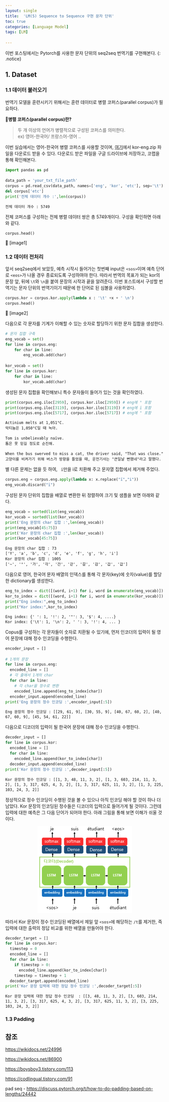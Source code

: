 ```yaml
---
layout: single
title:  'LM(5) Sequence to Sequence 구현 문자 단위'
toc: true
categories: [Language Model]
tags: [LM]

---
```


이번 포스팅에서는 Pytorch를 사용한 문자 단위의 seq2seq 번역기를 구현해본다.
{: .notice}

## 1. Dataset

### 1.1 데이터 불러오기

번역기 모델을 훈련시키기 위해서는 훈련 데이터로 병렬 코퍼스(parallel corpus)가 필요하다.

📍**병렬 코퍼스(parallel corpus)란?**

> 두 개 이상의 언어가 병렬적으로 구성된 코퍼스를 의미한다.<br>ex) 영어-한국어/ 프랑스어-영어 ..

이번 실습에서는 영어-한국어 병렬 코퍼스를 사용할 것이며, [여기](http://www.manythings.org/anki)에서 kor-eng.zip 파일을 다운로드 받을 수 있다. 다운로드 받은 파일을 구글 드라이브에 저장하고, 코랩을 통해 확인해본다.

````python
import pandas as pd

data_path = 'your_txt_file_path'
corpus = pd.read_csv(data_path, names=['eng', 'kor', 'etc'], sep='\t')
del corpus['etc']
print('전체 데이터 개수 :',len(corpus))
````

````
전체 데이터 개수 : 5749
````

전체 코퍼스를 구성하는 전체 병렬 데이터 쌍은 총 5749개이다. 구성을 확인하면 아래와 같다.

````
corpus.head()
````

🤪 [image1]

### 1.2 데이터 전처리

앞서 seq2seq에서 보았듯, 예측 시작시 들어가는 첫번째 input은 `<sos>`이며 예측 단어로 `<eos>`가 나올 경우 종료되도록 구성하여야 한다. 따라서 번역의 목표가 되는 kor의 문장 앞, 뒤에 `\t`와 `\n`을 붙여 문장의 시작과 끝을 알려준다. 이번 포스트에서 구성할 번역기는 문자 단위의 번역기이기 때문에 한 단어로 된 심볼을 사용하였다.

````python
corpus.kor = corpus.kor.apply(lambda x : '\t' +x + ' \n')
corpus.head()
````

🤪 [image2]

다음으로 각 문자를 기계가 이해할 수 있는 숫자로 할당하기 위한 문자 집합을 생성한다.

````python
# 문자 집합 구축
eng_vocab = set()
for line in corpus.eng:
    for char in line:
        eng_vocab.add(char)

kor_vocab = set()
for line in corpus.kor:
    for char in line:
        kor_vocab.add(char)
````

생성된 문자 집합을 확인해보니 특수 문자들이 들어가 있는 것을 확인하였다.

````python
print(corpus.eng.iloc[2959], corpus.kor.iloc[2959]) # eng에 ° 포함
print(corpus.eng.iloc[3119], corpus.kor.iloc[3119]) # eng에 ï 포함
print(corpus.eng.iloc[5717], corpus.kor.iloc[5717]) # eng에 " 포함
````

````
Actinium melts at 1,051°C.
악티늄은 1,050°C일 때 녹아. 

Tom is unbelievably naïve.
톰은 못 믿길 정도로 순진해. 

When the bus swerved to miss a cat, the driver said, "That was close." 	 
고양이를 비켜가기 위해 버스가 방향을 틀었을 때, 운전기사는 "큰일날 뻔했네"라고 말했다. 
````

별 다른 문제는 없을 듯 하여, ` ï`만을 i로 치환해 주고 문자열 집합에서 제거해 주었다.

````python
corpus.eng = corpus.eng.apply(lambda x: x.replace("ï","i"))
eng_vocab.discard("ï")
````

구성된 문자 단위의 집합을 배열로 변환한 뒤 정렬하여 크기 및 샘플을 보면 아래와 같다.

````python
eng_vocab = sorted(list(eng_vocab))
kor_vocab = sorted(list(kor_vocab))
print('Eng 문장의 char 집합 :',len(eng_vocab))
print(eng_vocab[45:75])
print('Kor 문장의 char 집합 :',len(kor_vocab))
print(kor_vocab[45:75])
````

````
Eng 문장의 char 집합 : 73
['Y', 'a', 'b', 'c', 'd', 'e', 'f', 'g', 'h', 'i']
Kor 문장의 char 집합 : 1005
['~', '°', '가', '각', '간', '갇', '갈', '감', '갑', '값']
````

다음으로 영어, 한국어 문자 배열의 인덱스를 통해 각 문자(key)에 숫자(value)를 할당한 dictionary를 생성한다.

````python
eng_to_index = dict([(word, i+1) for i, word in enumerate(eng_vocab)])
kor_to_index = dict([(word, i+1) for i, word in enumerate(kor_vocab)])
print("Eng index:",eng_to_index)
print("Kor index:",kor_to_index)
````

````
Eng index: {' ': 1, '!': 2, '"': 3, '$': 4, ....}
Kor index: {'\t': 1, '\n': 2, ' ': 3, '!': 4, ... }
````

Copus를 구성하는 각 문자들이 숫자로 치환될 수 있기에, 먼저 인코더의 입력이 될 영어 문장에 대해 정수 인코딩을 수행한다.

````python
encoder_input = []

# 1개의 문장
for line in corpus.eng:
  encoded_line = []
  # 각 줄에서 1개의 char
  for char in line:
    # 각 char을 정수로 변환
    encoded_line.append(eng_to_index[char])
  encoder_input.append(encoded_line)
print('Eng 문장의 정수 인코딩 :',encoder_input[:5])
````

````
Eng 문장의 정수 인코딩 : [[29, 61, 9], [30, 55, 9], [40, 67, 60, 2], [40, 67, 60, 9], [45, 54, 61, 22]]
````

다음으로 디코더의 입력이 될 한국어 문장에 대해 정수 인코딩을 수행한다.

````python
decoder_input = []
for line in corpus.kor:
  encoded_line = []
  for char in line:
    encoded_line.append(kor_to_index[char])
  decoder_input.append(encoded_line)
print('Kor 문장의 정수 인코딩 :',decoder_input[:5])
````

````
Kor 문장의 정수 인코딩 : [[1, 3, 48, 11, 3, 2], [1, 3, 603, 214, 11, 3, 2], [1, 3, 317, 625, 4, 3, 2], [1, 3, 317, 625, 11, 3, 2], [1, 3, 225, 103, 24, 3, 2]]
````

정상적으로 정수 인코딩이 수행된 것을 볼 수 있으나 아직 인코딩 해야 할 것이 하나 더 남았다. Kor 문장의 인코딩된 정수들은 디코더의 입력으로 들어가게 될 것이다. 그런데 입력에 대한 예측은 그 다음 단어가 되어야 한다. 아래 그림을 통해 보면 이해가 쉬울 것이다.

<p align="center"><img src="https://github.com/sigirace/page-images/blob/main/nlp/seq2seq/seq3.png?raw=true" width="300"></p>

따라서 Kor 문장이 정수 인코딩된 배열에서 제일 앞 `<sos>`에 해당하는 `/t`를 제거한, 즉 입력에 대한 출력의 정답 비교를 위한 배열을 만들어야 한다.

````python
decoder_target = []
for line in corpus.kor:
  timestep = 0
  encoded_line = []
  for char in line:
    if timestep > 0:
      encoded_line.append(kor_to_index[char])
    timestep = timestep + 1
  decoder_target.append(encoded_line)
print('Kor 문장 입력에 대한 정답 정수 인코딩 :',decoder_target[:5])
````

````
Kor 문장 입력에 대한 정답 정수 인코딩  : [[3, 48, 11, 3, 2], [3, 603, 214, 11, 3, 2], [3, 317, 625, 4, 3, 2], [3, 317, 625, 11, 3, 2], [3, 225, 103, 24, 3, 2]]
````

### 1.3 Padding





## 참조

https://wikidocs.net/24996

https://wikidocs.net/86900

https://boysboy3.tistory.com/113

https://codlingual.tistory.com/91

pad seq - https://discuss.pytorch.org/t/how-to-do-padding-based-on-lengths/24442